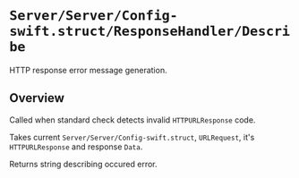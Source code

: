 # ``Server/Server/Config-swift.struct/ResponseHandler/Describe``

HTTP response error message generation.

## Overview

Called when standard check detects invalid `HTTPURLResponse` code.

Takes current ``Server/Server/Config-swift.struct``, `URLRequest`, it's `HTTPURLResponse` and response `Data`.

Returns string describing occured error.
